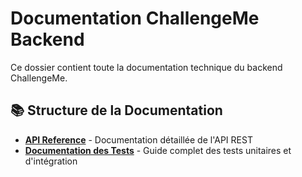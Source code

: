 # Documentation ChallengeMe Backend

Ce dossier contient toute la documentation technique du backend ChallengeMe.

## 📚 Structure de la Documentation

- **[API Reference](./api.md)** - Documentation détaillée de l'API REST
- **[Documentation des Tests](./tests.md)** - Guide complet des tests unitaires et d'intégration

